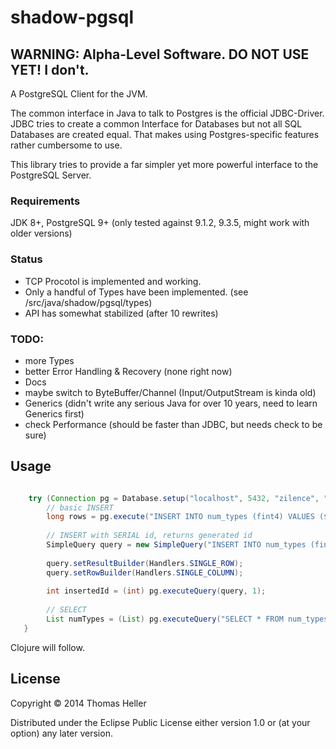 # shadow-pgsql

## WARNING: Alpha-Level Software. DO NOT USE YET! I don't.

A PostgreSQL Client for the JVM.

The common interface in Java to talk to Postgres is the official JDBC-Driver. JDBC tries to
create a common Interface for Databases but not all SQL Databases are created equal. That
makes using Postgres-specific features rather cumbersome to use.

This library tries to provide a far simpler yet more powerful interface to the PostgreSQL Server.

### Requirements

JDK 8+, PostgreSQL 9+ (only tested against 9.1.2, 9.3.5, might work with older versions)

### Status

- TCP Procotol is implemented and working.
- Only a handful of Types have been implemented. (see /src/java/shadow/pgsql/types)
- API has somewhat stabilized (after 10 rewrites)

### TODO:

- more Types
- better Error Handling & Recovery (none right now)
- Docs
- maybe switch to ByteBuffer/Channel (Input/OutputStream is kinda old)
- Generics (didn't write any serious Java for over 10 years, need to learn Generics first)
- check Performance (should be faster than JDBC, but needs check to be sure)


## Usage

```java

    try (Connection pg = Database.setup("localhost", 5432, "zilence", "shadow_pgsql").connect()) {
        // basic INSERT
        long rows = pg.execute("INSERT INTO num_types (fint4) VALUES ($1)", 1);
     
        // INSERT with SERIAL id, returns generated id
        SimpleQuery query = new SimpleQuery("INSERT INTO num_types (fint4) VALUES ($1) RETURNING id");
     
        query.setResultBuilder(Handlers.SINGLE_ROW);
        query.setRowBuilder(Handlers.SINGLE_COLUMN);
     
        int insertedId = (int) pg.executeQuery(query, 1);
     
        // SELECT
        List numTypes = (List) pg.executeQuery("SELECT * FROM num_types");
   }

```

Clojure will follow.

## License

Copyright © 2014 Thomas Heller

Distributed under the Eclipse Public License either version 1.0 or (at
your option) any later version.
